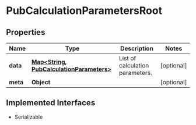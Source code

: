 

# PubCalculationParametersRoot


## Properties

Name | Type | Description | Notes
------------ | ------------- | ------------- | -------------
**data** | [**Map&lt;String, PubCalculationParameters&gt;**](PubCalculationParameters.md) | List of calculation parameters. |  [optional]
**meta** | **Object** |  |  [optional]


## Implemented Interfaces

* Serializable


